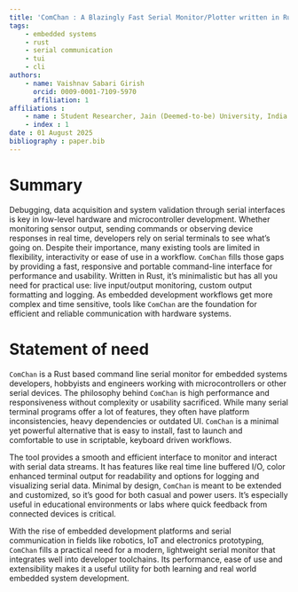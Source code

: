 ```yaml
---
title: 'ComChan : A Blazingly Fast Serial Monitor/Plotter written in Rust'
tags: 
    - embedded systems
    - rust
    - serial communication
    - tui
    - cli
authors: 
    - name: Vaishnav Sabari Girish
      orcid: 0009-0001-7109-5970
      affiliation: 1
affiliations :
    - name : Student Researcher, Jain (Deemed-to-be) University, India
    - index : 1 
date : 01 August 2025
bibliography : paper.bib
---
```


# Summary

Debugging, data acquisition and system validation through serial interfaces is key in low-level hardware and microcontroller development. Whether monitoring sensor output, sending commands or observing device responses in real time, developers rely on serial terminals to see what’s going on. Despite their importance, many existing tools are limited in flexibility, interactivity or ease of use in a workflow. `ComChan` fills those gaps by providing a fast, responsive and portable command-line interface for performance and usability. Written in Rust, it’s minimalistic but has all you need for practical use: live input/output monitoring, custom output formatting and logging. As embedded development workflows get more complex and time sensitive, tools like `ComChan` are the foundation for efficient and reliable communication with hardware systems.

# Statement of need 

`ComChan` is a Rust based command line serial monitor for embedded systems developers, hobbyists and engineers working with microcontrollers or other serial devices. The philosophy behind `ComChan` is high performance and responsiveness without complexity or usability sacrificed. While many serial terminal programs offer a lot of features, they often have platform inconsistencies, heavy dependencies or outdated UI. `ComChan` is a minimal yet powerful alternative that is easy to install, fast to launch and comfortable to use in scriptable, keyboard driven workflows.

The tool provides a smooth and efficient interface to monitor and interact with serial data streams. It has features like real time line buffered I/O, color enhanced terminal output for readability and options for logging and visualizing serial data. Minimal by design, `ComChan` is meant to be extended and customized, so it’s good for both casual and power users. It’s especially useful in educational environments or labs where quick feedback from connected devices is critical.

With the rise of embedded development platforms and serial communication in fields like robotics, IoT and electronics prototyping, `ComChan` fills a practical need for a modern, lightweight serial monitor that integrates well into developer toolchains. Its performance, ease of use and extensibility makes it a useful utility for both learning and real world embedded system development.
